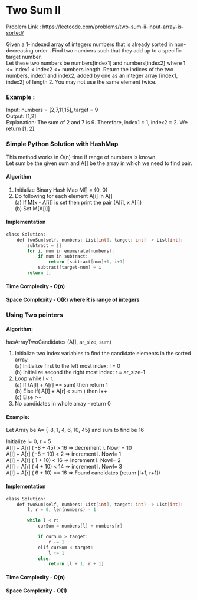 # Two Sum II

Problem Link : https://leetcode.com/problems/two-sum-ii-input-array-is-sorted/

Given a 1-indexed array of integers numbers that is already sorted in non-decreasing order . Find two numbers such that they add up to a specific target number.<br /> Let these two numbers be numbers[index1] and numbers[index2] where 1 <= index1 < index2 <= numbers.length.
Return the indices of the two numbers, index1 and index2, added by one as an integer array [index1, index2] of length 2.
You may not use the same element twice.


### Example :

Input: numbers = [2,7,11,15], target = 9 <br />
Output: [1,2] <br />
Explanation: The sum of 2 and 7 is 9. Therefore, index1 = 1, index2 = 2. We return [1, 2].


### Simple Python Solution with HashMap

This method works in O(n) time if range of numbers is known. <br />
Let sum be the given sum and A[] be the array in which we need to find pair.

#### Algorithm

1) Initialize Binary Hash Map M[] = {0, 0} <br/>
2) Do following for each element A[i] in A[] <br/>
   (a) If M[x - A[i]] is set then print the pair (A[i], x A[i]) <br/>
   (b) Set M[A[i]]

#### Implementation
```c
class Solution:
    def twoSum(self, numbers: List[int], target: int) -> List[int]:
        subtract = {}
        for i, num in enumerate(numbers):
            if num in subtract:
                return [subtract[num]+1, i+1]
            subtract[target-num] = i
        return []
```
#### Time Complexity - O(n)
#### Space Complexity - O(R) where R is range of integers

### Using Two pointers

#### Algorithm:
hasArrayTwoCandidates (A[], ar_size, sum)

1) Initialize two index variables to find the candidate
elements in the sorted array. <br />
    (a) Initialize first to the left most index: l = 0 <br />
    (b) Initialize second the right most index: r = ar_size-1 <br />
2) Loop while l < r. <br />
    (a) If (A[l] + A[r] == sum) then return 1 <br />
    (b) Else if( A[l] + A[r] < sum ) then l++ <br />
    (c) Else r-- <br />
3) No candidates in whole array - return 0

#### Example:
Let Array be A= {-8, 1, 4, 6, 10, 45} and sum to find be 16

Initialize l= 0, r = 5  <br />
 A[l] + A[r] ( -8 + 45) > 16 => decrement r. Nowr = 10 <br />
 A[l] + A[r] ( -8 + 10) < 2 => increment l. Nowl= 1 <br />
 A[l] + A[r] ( 1 + 10) < 16 => increment l. Nowl= 2 <br />
 A[l] + A[r] ( 4 + 10) < 14 => increment l. Nowl= 3 <br />
 A[l] + A[r] ( 6 + 10) == 16 => Found candidates (return [l+1, r+1])

#### Implementation

```c
class Solution:
    def twoSum(self, numbers: List[int], target: int) -> List[int]:
        l, r = 0, len(numbers) - 1

        while l < r:
            curSum = numbers[l] + numbers[r]

            if curSum > target:
                r -= 1
            elif curSum < target:
                l += 1
            else:
                return [l + 1, r + 1]
```

#### Time Complexity - O(n)
#### Space Complexity - O(1)
